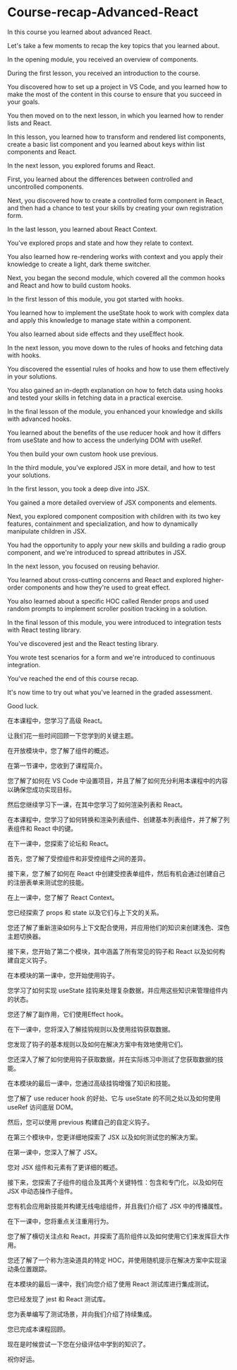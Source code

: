 # Course-recap-Advanced-React

In this course you learned about advanced React.

Let's take a few moments to recap the key topics that you learned about.

In the opening module, you received an overview of components.

During the first lesson, you received an introduction to the course.

You discovered how to set up a project in VS Code, and you learned how to make the most of the content in this course to ensure that you succeed in your goals.

You then moved on to the next lesson, in which you learned how to render lists and React.

In this lesson, you learned how to transform and rendered list components, create a basic list component and you learned about keys within list components and React.

In the next lesson, you explored forums and React.

First, you learned about the differences between controlled and uncontrolled components.

Next, you discovered how to create a controlled form component in React, and then had a chance to test your skills by creating your own registration form.

In the last lesson, you learned about React Context.

You've explored props and state and how they relate to context.

You also learned how re-rendering works with context and you apply their knowledge to create a light, dark theme switcher.

Next, you began the second module, which covered all the common hooks and React and how to build custom hooks.

In the first lesson of this module, you got started with hooks.

You learned how to implement the useState hook to work with complex data and apply this knowledge to manage state within a component.

You also learned about side effects and they useEffect hook.

In the next lesson, you move down to the rules of hooks and fetching data with hooks.

You discovered the essential rules of hooks and how to use them effectively in your solutions.

You also gained an in-depth explanation on how to fetch data using hooks and tested your skills in fetching data in a practical exercise.

In the final lesson of the module, you enhanced your knowledge and skills with advanced hooks.

You learned about the benefits of the use reducer hook and how it differs from useState and how to access the underlying DOM with useRef.

You then build your own custom hook use previous.

In the third module, you've explored JSX in more detail, and how to test your solutions.

In the first lesson, you took a deep dive into JSX.

You gained a more detailed overview of JSX components and elements.

Next, you explored component composition with children with its two key features, containment and specialization, and how to dynamically manipulate children in JSX.

You had the opportunity to apply your new skills and building a radio group component, and we're introduced to spread attributes in JSX.

In the next lesson, you focused on reusing behavior.

You learned about cross-cutting concerns and React and explored higher-order components and how they're used to great effect.

You also learned about a specific HOC called Render props and used random prompts to implement scroller position tracking in a solution.

In the final lesson of this module, you were introduced to integration tests with React testing library.

You've discovered jest and the React testing library.

You wrote test scenarios for a form and we're introduced to continuous integration.

You've reached the end of this course recap.

It's now time to try out what you've learned in the graded assessment.

Good luck.

在本课程中，您学习了高级 React。

让我们花一些时间回顾一下您学到的关键主题。

在开放模块中，您了解了组件的概述。

在第一节课中，您收到了课程简介。

您了解了如何在 VS Code 中设置项目，并且了解了如何充分利用本课程中的内容以确保您成功实现目标。

然后您继续学习下一课，在其中您学习了如何渲染列表和 React。

在本课程中，您学习了如何转换和渲染列表组件、创建基本列表组件，并了解了列表组件和 React 中的键。

在下一课中，您探索了论坛和 React。

首先，您了解了受控组件和非受控组件之间的差异。

接下来，您了解了如何在 React 中创建受控表单组件，然后有机会通过创建自己的注册表单来测试您的技能。

在上一课中，您了解了 React Context。

您已经探索了 props 和 state 以及它们与上下文的关系。

您还了解了重新渲染如何与上下文配合使用，并应用他们的知识来创建浅色、深色主题切换器。

接下来，您开始了第二个模块，其中涵盖了所有常见的钩子和 React 以及如何构建自定义钩子。

在本模块的第一课中，您开始使用钩子。

您学习了如何实现 useState 挂钩来处理复杂数据，并应用这些知识来管理组件内的状态。

您还了解了副作用，它们使用Effect hook。

在下一课中，您将深入了解挂钩规则以及使用挂钩获取数据。

您发现了钩子的基本规则以及如何在解决方案中有效地使用它们。

您还深入了解了如何使用钩子获取数据，并在实际练习中测试了您获取数据的技能。

在本模块的最后一课中，您通过高级挂钩增强了知识和技能。

您了解了 use reducer hook 的好处、它与 useState 的不同之处以及如何使用 useRef 访问底层 DOM。

然后，您可以使用 previous 构建自己的自定义钩子。

在第三个模块中，您更详细地探索了 JSX 以及如何测试您的解决方案。

在第一课中，您深入了解了 JSX。

您对 JSX 组件和元素有了更详细的概述。

接下来，您探索了子组件的组合及其两个关键特性：包含和专门化，以及如何在 JSX 中动态操作子组件。

您有机会应用新技能并构建无线电组组件，并且我们介绍了 JSX 中的传播属性。

在下一课中，您将重点关注重用行为。

您了解了横切关注点和 React，并探索了高阶组件以及如何使用它们来发挥巨大作用。

您还了解了一个称为渲染道具的特定 HOC，并使用随机提示在解决方案中实现滚动条位置跟踪。

在本模块的最后一课中，我们向您介绍了使用 React 测试库进行集成测试。

您已经发现了 jest 和 React 测试库。

您为表单编写了测试场景，并向我们介绍了持续集成。

您已完成本课程回顾。

现在是时候尝试一下您在分级评估中学到的知识了。

祝你好运。